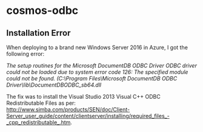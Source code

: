 # cosmos-odbc

## Installation Error

When deploying to a brand new Windows Server 2016 in Azure, I got the following error:

*The setup routines for the Microsoft DocumentDB ODBC Driver ODBC driver could not be loaded due to system error code 126: The specified module could not be found. (C:\Program Files\Microsoft DocumentDB ODBC Driver\lib\DocumentDBODBC_sb64.dll*

The fix was to install the Visual Studio 2013 Visual C++ ODBC Redistributable Files as per: http://www.simba.com/products/SEN/doc/Client-Server_user_guide/content/clientserver/installing/required_files_-_cpp_redistributable_.htm.
